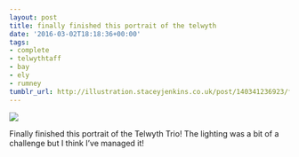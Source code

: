 ```yaml
---
layout: post
title: finally finished this portrait of the telwyth
date: '2016-03-02T18:18:36+00:00'
tags:
- complete
- telwythtaff
- bay
- ely
- rumney
tumblr_url: http://illustration.staceyjenkins.co.uk/post/140341236923/finally-finished-this-portrait-of-the-telwyth
---
```

 ![](/tumblr_files/tumblr_o3fc70yYud1v28ub8o1_640.jpg)  

Finally finished this portrait of the Telwyth Trio! The lighting was a bit of a challenge but I think I’ve managed it!


